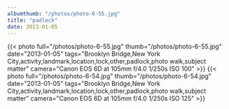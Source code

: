 ```yaml
---
albumthumb: "/photos/photo-6-55.jpg"
title: "padlock"
date: 2013-01-05
---
```

{{< photo full="/photos/photo-6-55.jpg" thumb="/photos/photo-6-55.jpg" date="2013-01-05" tags="Brooklyn Bridge,New York City,activity,landmark,location,lock,other,padlock,photo walk,subject matter" camera="Canon EOS 6D at 105mm f/4.0 1/250s ISO 100" >}}
{{< photo full="/photos/photo-6-54.jpg" thumb="/photos/photo-6-54.jpg" date="2013-01-05" tags="Brooklyn Bridge,New York City,activity,landmark,location,lock,other,padlock,photo walk,subject matter" camera="Canon EOS 6D at 105mm f/4.0 1/250s ISO 125" >}}
